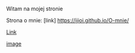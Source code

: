 Witam na mojej stronie

Strona o mnie:
[link] https://ijioi.github.io/O-mnie/



[Link](url) 

[image](https://www.krakvet.pl/artykuly/koty-i-ich-tajemnice/)


